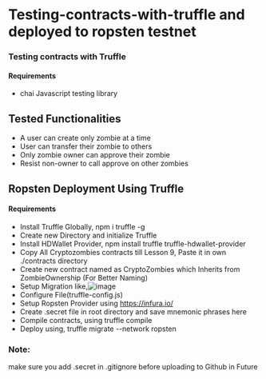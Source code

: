 # Testing-contracts-with-truffle and deployed to ropsten testnet


### Testing contracts with Truffle 
#### Requirements
-  chai Javascript testing library



  ## Tested Functionalities
- A user can create only zombie at a time
- User can transfer their zombie to others
- Only zombie owner can approve their zombie
- Resist non-owner to call approve on other zombies 





## Ropsten Deployment Using Truffle
#### Requirements
-  Install Truffle Globally, npm i truffle -g
-  Create new Directory and initialize Truffle 
-  Install HDWallet Provider, npm install truffle truffle-hdwallet-provider
-  Copy All Cryptozombies contracts till Lesson 9, Paste it in own ./contracts directory
-  Create new contract named as CryptoZombies which Inherits from ZombieOwnership (For Better Naming)
-  Setup Migration like,![image](https://user-images.githubusercontent.com/58142882/133895209-ff4a6a46-09a7-4b65-8aca-d359c37006cb.png)
- Configure File(truffle-config.js)
- Setup Ropsten Provider using https://infura.io/ 
- Create .secret file in root directory and save mnemonic phrases here
- Compile contracts, using truffle compile
- Deploy using, truffle migrate --network ropsten 
### Note:
make sure you add .secret in .gitignore before uploading to Github in Future
